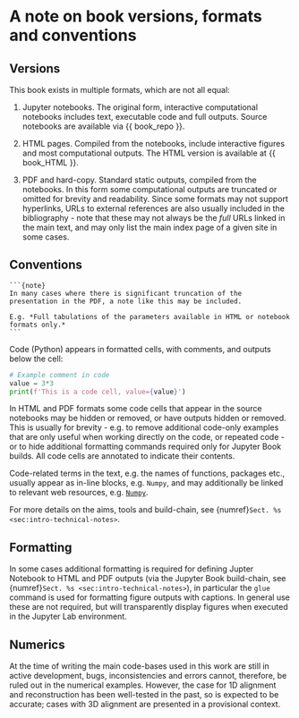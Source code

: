 # A note on book versions, formats and conventions

## Versions

This book exists in multiple formats, which are not all equal:

1. Jupyter notebooks. The original form, interactive computational notebooks includes text, executable code and full outputs. Source notebooks are available via {{ book_repo }}.

2. HTML pages. Compiled from the notebooks, include interactive figures and most computational outputs. The HTML version is available at {{ book_HTML }}.

3. PDF and hard-copy. Standard static outputs, compiled from the notebooks. In this form some computational outputs are truncated or omitted for brevity and readability. Since some formats may not support hyperlinks, URLs to external references are also usually included in the bibliography - note that these may not always be the *full* URLs linked in the main text, and may only list the main index page of a given site in some cases.

## Conventions

````{margin}
```{note}
In many cases where there is significant truncation of the presentation in the PDF, a note like this may be included.

E.g. *Full tabulations of the parameters available in HTML or notebook formats only.*
```
````

Code (Python) appears in formatted cells, with comments, and outputs below the cell:

```python
# Example comment in code
value = 3*3
print(f'This is a code cell, value={value}')

```

In HTML and PDF formats some code cells that appear in the source notebooks may be hidden or removed, or have outputs hidden or removed. This is usually for brevity - e.g. to remove additional code-only examples that are only useful when working directly on the code, or repeated code - or to hide additional formatting commands required only for Jupyter Book builds. All code cells are annotated to indicate their contents.

Code-related terms in the text, e.g. the names of functions, packages etc., usually appear as in-line blocks, e.g. `Numpy`, and may additionally be linked to relevant web resources, e.g. [`Numpy`](https://numpy.org/).

For more details on the aims, tools and build-chain, see {numref}`Sect. %s <sec:intro-technical-notes>`.

## Formatting

In some cases additional formatting is required for defining Jupter Notebook to HTML and PDF outputs (via the Jupyter Book build-chain, see {numref}`Sect. %s <sec:intro-technical-notes>`), in particular the `glue` command is used for formatting figure outputs with captions. In general use these are not required, but will transparently display figures when executed in the Jupyter Lab environment.


## Numerics

At the time of writing the main code-bases used in this work are still in active development, bugs, inconsistencies and errors cannot, therefore, be ruled out in the numerical examples. However, the case for 1D alignment and reconstruction has been well-tested in the past, so is expected to be accurate; cases with 3D alignment are presented in a provisional context.
